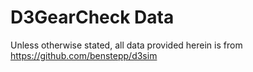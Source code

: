# D3GearCheck Data
Unless otherwise stated, all data provided herein is from https://github.com/benstepp/d3sim

